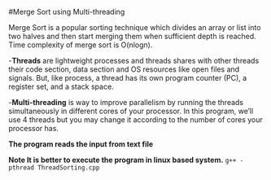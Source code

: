 #Merge Sort using Multi-threading


Merge Sort is a popular sorting technique which divides an array or list into two halves and then start merging them when sufficient depth is reached. Time complexity of merge sort is O(nlogn).


 -**Threads** are lightweight processes and threads shares with other threads their code section, data section and OS resources like open files and signals. But, like process, a thread has its own program counter (PC), a register set, and a stack space.
 
 
 -**Multi-threading** is way to improve parallelism by running the threads simultaneously in different cores of your processor. In this program, we’ll use 4 threads but you may change it according to the number of cores your processor has.
 
 
 **The program reads the input from text file**
 
 
 **Note It is better to execute the program in linux based system.**
  `g++ -pthread ThreadSorting.cpp`
